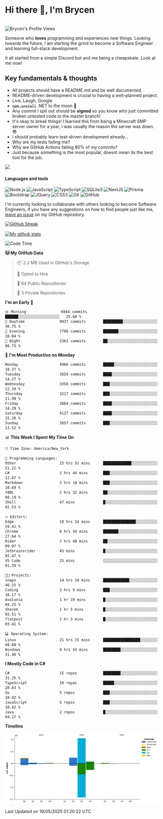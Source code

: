 # Hi there 👋, I'm Brycen

<br>
<img src="https://komarev.com/ghpvc/?username=BrycensRanch" alt="Brycen's Profile Views" />

Someone who **loves** programming and experiences new things. Looking towards the future, I am starting the grind to become a Software Engineer and learning full-stack development.

It all started from a simple Discord bot and me being a cheapskate. Look at me now!

## Key fundamentals & thoughts

- All projects should have a README.md and be well documented.
- README-driven development is crucial to having a well-planned project.
- Live, Laugh, Google
- ~~`npm install`~~ .NET to the moon 🚀
- Any commit I spit out should be **signed** so you know who just committed broken untested code to the master branch!
- It's okay to break things! I learned this from being a Minecraft SMP server owner for a year, I was usually the reason the server was down. 😎
- I should probably learn test-driven development already...
- Why are my tests failing me?
- Why are GitHub Actions failing 80% of my commits? 
- Just because something is the most popular, doesnt mean its the best tool for the job.

<img src="https://res.cloudinary.com/practicaldev/image/fetch/s--OoBLh7-Q--/c_limit%2Cf_auto%2Cfl_progressive%2Cq_auto%2Cw_880/https://cdn-images-1.medium.com/max/1614/1%2A8BlqJ8lNVZzuRjAg1mZ50w.png" height="400"/>

<h4>Languages and tools</h4>
<p>
  <img src="https://img.shields.io/badge/node.js%20-%2343853D.svg?&style=for-the-badge&logo=node.js&logoColor=white" alt="Node.js" />
  <img src="https://img.shields.io/badge/javascript%20-%23323330.svg?&style=for-the-badge&logo=javascript&logoColor=%23F7DF1E" alt="JavaScript" />
  <img src="https://img.shields.io/badge/typescript%20-%23323330.svg?&style=for-the-badge&logo=typescript&logoColor=#3467eb" alt="TypeScript" />
  <img src="https://img.shields.io/badge/sqlite3%20-%23323330.svg?&style=for-the-badge&logo=sqlite&logoColor=#3467eb" alt="SQLite3" />
  <img src="https://img.shields.io/badge/Next.JS%20-%23323330.svg?&style=for-the-badge&logo=next.js&logoColor=#3467eb" alt="NextJS" />
  <img src="https://img.shields.io/badge/Prisma%20-%23323330.svg?&style=for-the-badge&logo=prisma&logoColor=#3467eb" alt="Prisma" />
  <img src="https://img.shields.io/badge/bootstrap%20-%23323330.svg?&style=for-the-badge&logo=bootstrap" alt="Bootstrap" />
  <img src="https://img.shields.io/badge/jquery%20-%23323330.svg?&style=for-the-badge&logo=jquery" alt="JQuery" />
  <img src="https://img.shields.io/badge/css3%20-%23323330.svg?&style=for-the-badge&logo=css3" alt="CSS3" />
  <img src="https://img.shields.io/badge/git%20-%23323330.svg?&style=for-the-badge&logo=git" alt="Git" />
  <img src="https://img.shields.io/badge/github%20-%23323330.svg?&style=for-the-badge&logo=github" alt="GitHub" />
</p>

 I'm currently looking to collaborate with others looking to become Software Engineers, if you have any suggestions on how to find people just like me, [leave an issue](https://github.com/BrycensRanch/BrycensRanch/issues/new) on my GitHub repository.
 
 <p><a href="https://git.io/streak-stats"><img src=https://github-readme-streak-stats-eight.vercel.app?user=BrycensRanch&amp;theme=dark&amp;hide_border=true&fire=EB5454&amp;ring=0CEB19" alt="GitHub Streak"></a></p>

<a href="https://github.com/anuraghazra/github-readme-stats">
  <img align="center" src="https://github-readme-stats.anuraghazra1.vercel.app/api?username=BrycensRanch&show_icons=true&line_height=27&include_all_commits=true" alt="My github stats" />
</a>

<!--START_SECTION:waka-->
![Code Time](http://img.shields.io/badge/Code%20Time-2%2C045%20hrs%2013%20mins-blue)

**🐱 My GitHub Data** 

> 📦 2.2 MB Used in GitHub's Storage 
 > 
> 💼 Opted to Hire
 > 
> 📜 64 Public Repositories 
 > 
> 🔑 3 Private Repositories 
 > 
**I'm an Early 🐤** 

```text
🌞 Morning                6944 commits        ██████░░░░░░░░░░░░░░░░░░░   25.68 % 
🌆 Daytime                9937 commits        █████████░░░░░░░░░░░░░░░░   36.75 % 
🌃 Evening                7798 commits        ███████░░░░░░░░░░░░░░░░░░   28.84 % 
🌙 Night                  2361 commits        ██░░░░░░░░░░░░░░░░░░░░░░░   08.73 % 
```
📅 **I'm Most Productive on Monday** 

```text
Monday                   4966 commits        █████░░░░░░░░░░░░░░░░░░░░   18.37 % 
Tuesday                  3859 commits        ████░░░░░░░░░░░░░░░░░░░░░   14.27 % 
Wednesday                3350 commits        ███░░░░░░░░░░░░░░░░░░░░░░   12.39 % 
Thursday                 3217 commits        ███░░░░░░░░░░░░░░░░░░░░░░   11.90 % 
Friday                   3864 commits        ████░░░░░░░░░░░░░░░░░░░░░   14.29 % 
Saturday                 4127 commits        ████░░░░░░░░░░░░░░░░░░░░░   15.26 % 
Sunday                   3657 commits        ███░░░░░░░░░░░░░░░░░░░░░░   13.52 % 
```


📊 **This Week I Spent My Time On** 

```text
🕑︎ Time Zone: America/New_York

💬 Programming Languages: 
Other                    15 hrs 52 mins      █████████████░░░░░░░░░░░░   51.22 % 
C#                       3 hrs 44 mins       ███░░░░░░░░░░░░░░░░░░░░░░   12.07 % 
Markdown                 3 hrs 18 mins       ███░░░░░░░░░░░░░░░░░░░░░░   10.69 % 
YAML                     2 hrs 32 mins       ██░░░░░░░░░░░░░░░░░░░░░░░   08.19 % 
Shell                    47 mins             █░░░░░░░░░░░░░░░░░░░░░░░░   02.53 % 

🔥 Editors: 
Edge                     18 hrs 24 mins      ███████████████░░░░░░░░░░   59.42 % 
Chrome                   8 hrs 34 mins       ███████░░░░░░░░░░░░░░░░░░   27.64 % 
Rider                    2 hrs 48 mins       ██░░░░░░░░░░░░░░░░░░░░░░░   09.07 % 
Jetbrainsrider           45 mins             █░░░░░░░░░░░░░░░░░░░░░░░░   02.47 % 
VS Code                  25 mins             ░░░░░░░░░░░░░░░░░░░░░░░░░   01.39 % 

🐱‍💻 Projects: 
snapx                    14 hrs 18 mins      ████████████░░░░░░░░░░░░░   46.15 % 
Coding                   3 hrs 9 mins        ███░░░░░░░░░░░░░░░░░░░░░░   10.17 % 
Avalonia                 1 hr 19 mins        █░░░░░░░░░░░░░░░░░░░░░░░░   04.25 % 
ShareX                   1 hr 5 mins         █░░░░░░░░░░░░░░░░░░░░░░░░   03.51 % 
flatpost                 1 hr 3 mins         █░░░░░░░░░░░░░░░░░░░░░░░░   03.41 % 

💻 Operating System: 
Linux                    21 hrs 15 mins      █████████████████░░░░░░░░   68.60 % 
Windows                  9 hrs 43 mins       ████████░░░░░░░░░░░░░░░░░   31.40 % 
```

**I Mostly Code in C#** 

```text
C#                       15 repos            ████████░░░░░░░░░░░░░░░░░   31.25 % 
TypeScript               10 repos            █████░░░░░░░░░░░░░░░░░░░░   20.83 % 
Go                       5 repos             ███░░░░░░░░░░░░░░░░░░░░░░   10.42 % 
JavaScript               5 repos             ███░░░░░░░░░░░░░░░░░░░░░░   10.42 % 
Java                     2 repos             █░░░░░░░░░░░░░░░░░░░░░░░░   04.17 % 
```



**Timeline**

![Lines of Code chart](https://raw.githubusercontent.com/BrycensRanch/BrycensRanch/main/assets/bar_graph.png)


 Last Updated on 19/05/2025 01:20:22 UTC
<!--END_SECTION:waka-->

<!--
**BrycensRanch/BrycensRanch** is a ✨ _special_ ✨ repository because its `README.md` (this file) appears on your GitHub profile.

Here are some ideas to get you started:

- 🔭 I’m currently working on ...
- 🌱 I’m currently learning ...
- 👯 I’m looking to collaborate on ...
- 🤔 I’m looking for help with ...
- 💬 Ask me about ...
- 📫 How to reach me: ...
- 😄 Pronouns: ...
- ⚡ Fun fact: ...
-->
